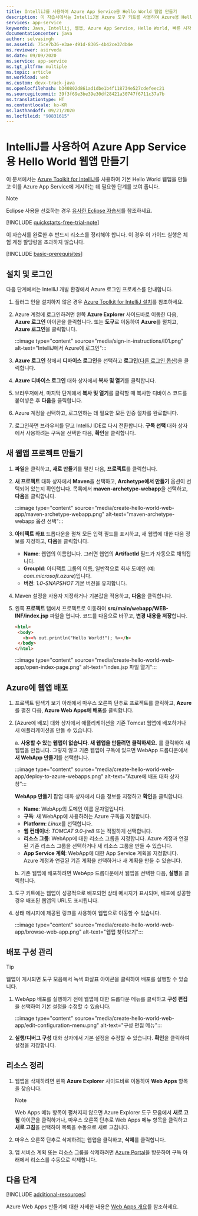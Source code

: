 ```yaml
---
title: IntelliJ를 사용하여 Azure App Service용 Hello World 웹앱 만들기
description: 이 자습서에서는 IntelliJ용 Azure 도구 키트를 사용하여 Azure용 Hello World 웹앱을 만드는 방법을 보여 줍니다.
services: app-service
keywords: Java, Intellij, 웹앱, Azure App Service, Hello World, 빠른 시작
documentationcenter: java
author: selvasingh
ms.assetid: 75ce7b36-e3ae-491d-8305-4b42ce37db4e
ms.reviewer: asirveda
ms.date: 09/09/2020
ms.service: app-service
ms.tgt_pltfrm: multiple
ms.topic: article
ms.workload: web
ms.custom: devx-track-java
ms.openlocfilehash: b340802d861ad1dbe1b4f118734e527cdefeec21
ms.sourcegitcommit: 39f3f69e3be39e30df28421a30747f6711c37a7b
ms.translationtype: HT
ms.contentlocale: ko-KR
ms.lasthandoff: 09/21/2020
ms.locfileid: "90831615"
---
```

# <a name="create-a-hello-world-web-app-for-azure-app-service-using-intellij"></a>IntelliJ를 사용하여 Azure App Service용 Hello World 웹앱 만들기

이 문서에서는 [Azure Toolkit for IntelliJ](https://plugins.jetbrains.com/plugin/8053)를 사용하여 기본 Hello World 웹앱을 만들고 이를 Azure App Service에 게시하는 데 필요한 단계를 보여 줍니다.

> [!NOTE]
>
> Eclipse 사용을 선호하는 경우 [유사한 Eclipse 자습서][eclipse-hello-world]를 참조하세요.
>
>[!INCLUDE [quickstarts-free-trial-note](includes/quickstarts-free-trial-note.md)]
>
> 이 자습서를 완료한 후 반드시 리소스를 정리해야 합니다. 이 경우 이 가이드 실행은 체험 계정 할당량을 초과하지 않습니다.
>

[!INCLUDE [basic-prerequisites](includes/basic-prerequisites.md)]

## <a name="installation-and-sign-in"></a>설치 및 로그인

다음 단계에서는 IntelliJ 개발 환경에서 Azure 로그인 프로세스를 안내합니다.

1. 플러그 인을 설치하지 않은 경우 [Azure Toolkit for IntelliJ 설치](installation.md)를 참조하세요.

1. Azure 계정에 로그인하려면 왼쪽 **Azure Explorer** 사이드바로 이동한 다음, **Azure 로그인** 아이콘을 클릭합니다. 또는 **도구**로 이동하여 **Azure**를 펼치고, **Azure 로그인**을 클릭합니다.

   :::image type="content" source="media/sign-in-instructions/I01.png" alt-text="IntelliJ에서 Azure에 로그인"::: 

1. **Azure 로그인** 창에서 **디바이스 로그인**을 선택하고 **로그인**([다른 로그인 옵션](sign-in-instructions.md))을 클릭합니다.

1. **Azure 디바이스 로그인** 대화 상자에서 **복사 및 열기**를 클릭합니다.

1. 브라우저에서, 마지막 단계에서 **복사 및 열기**를 클릭할 때 복사한 디바이스 코드를 붙여넣은 후 **다음**을 클릭합니다.

1. Azure 계정을 선택하고, 로그인하는 데 필요한 모든 인증 절차를 완료합니다.

1. 로그인하면 브라우저를 닫고 IntelliJ IDE로 다시 전환합니다. **구독 선택** 대화 상자에서 사용하려는 구독을 선택한 다음, **확인**을 클릭합니다.

## <a name="creating-a-new-web-app-project"></a>새 웹앱 프로젝트 만들기

1. **파일**을 클릭하고, **새로 만들기**를 펼친 다음, **프로젝트**를 클릭합니다.

1. **새 프로젝트** 대화 상자에서 **Maven**을 선택하고, **Archetype에서 만들기** 옵션이 선택되어 있는지 확인합니다. 목록에서 **maven-archetype-webapp**을 선택하고, **다음**을 클릭합니다.

   :::image type="content" source="media/create-hello-world-web-app/maven-archetype-webapp.png" alt-text="maven-archetype-webapp 옵션 선택"::: 

1. **아티팩트 좌표** 드롭다운을 펼쳐 모든 입력 필드를 표시하고, 새 웹앱에 대한 다음 정보를 지정하고, **다음**을 클릭합니다.

   * **Name**: 웹앱의 이름입니다. 그러면 웹앱의 **ArtifactId** 필드가 자동으로 채워집니다.
   * **GroupId**: 아티팩트 그룹의 이름, 일반적으로 회사 도메인 (예: *com.microsoft.azure*)입니다.
   * **버전**: *1.0-SNAPSHOT* 기본 버전을 유지합니다.

1. Maven 설정을 사용자 지정하거나 기본값을 적용하고, **다음**을 클릭합니다.

1. 왼쪽 **프로젝트** 탭에서 프로젝트로 이동하여 **src/main/webapp/WEB-INF/index.jsp** 파일을 엽니다. 코드를 다음으로 바꾸고, **변경 내용을 저장**합니다.

   ```html
   <html>
    <body>
      <b><% out.println("Hello World!"); %></b>
    </body>
   </html>
   ```
   :::image type="content" source="media/create-hello-world-web-app/open-index-page.png" alt-text="index.jsp 파일 열기":::

## <a name="deploying-web-app-to-azure"></a>Azure에 웹앱 배포

1. 프로젝트 탐색기 보기 아래에서 마우스 오른쪽 단추로 프로젝트를 클릭하고, **Azure**를 펼친 다음, **Azure Web Apps에 배포**를 클릭합니다.

1. [Azure에 배포] 대화 상자에서 애플리케이션을 기존 Tomcat 웹앱에 배포하거나 새 애플리케이션을 만들 수 있습니다.

   a. **사용할 수 있는 웹앱이 없습니다. 새 웹앱을 만들려면 클릭하세요.** 를 클릭하여 새 웹앱을 만듭니다. 그렇지 않고 기존 웹앱이 구독에 있으면 WebApp 드롭다운에서 **새 WebApp 만들기**를 선택합니다.

      :::image type="content" source="media/create-hello-world-web-app/deploy-to-azure-webapps.png" alt-text="Azure에 배포 대화 상자 창":::

   **WebApp 만들기** 팝업 대화 상자에서 다음 정보를 지정하고 **확인**을 클릭합니다. 

      * **Name**: WebApp의 도메인 이름 문자열입니다.
      * **구독**: 새 WebApp에 사용하려는 Azure 구독을 지정합니다.
      * **Platform**: *Linux*를 선택합니다.
      * **웹 컨테이너**: *TOMCAT 9.0-jre8* 또는 적절하게 선택합니다.
      * **리소스 그룹**: WebApp에 대한 리소스 그룹을 지정합니다. Azure 계정과 연결된 기존 리소스 그룹을 선택하거나 새 리소스 그룹을 만들 수 있습니다.
      * **App Service 계획**: WebApp에 대한 App Service 계획을 지정합니다. Azure 계정과 연결된 기존 계획을 선택하거나 새 계획을 만들 수 있습니다.

   b. 기존 웹앱에 배포하려면 WebApp 드롭다운에서 웹앱을 선택한 다음, **실행**을 클릭합니다.

1. 도구 키트에는 웹앱이 성공적으로 배포되면 상태 메시지가 표시되며, 배포에 성공한 경우 배포된 웹앱의 URL도 표시됩니다.

1. 상태 메시지에 제공된 링크를 사용하여 웹앱으로 이동할 수 있습니다.

   :::image type="content" source="media/create-hello-world-web-app/browse-web-app.png" alt-text="웹앱 찾아보기":::

## <a name="managing-deploy-configurations"></a>배포 구성 관리

> [!TIP]
> 웹앱이 게시되면 도구 모음에서 녹색 화살표 아이콘을 클릭하여 배포를 실행할 수 있습니다.

1. WebApp 배포를 실행하기 전에 웹앱에 대한 드롭다운 메뉴를 클릭하고 **구성 편집**을 선택하여 기본 설정을 수정할 수 있습니다.

   :::image type="content" source="media/create-hello-world-web-app/edit-configuration-menu.png" alt-text="구성 편집 메뉴":::

1. **실행/디버그 구성** 대화 상자에서 기본 설정을 수정할 수 있습니다. **확인**을 클릭하여 설정을 저장합니다.

## <a name="cleaning-up-resources"></a>리소스 정리

1. 웹앱을 삭제하려면 왼쪽 **Azure Explorer** 사이드바로 이동하여 **Web Apps** 항목을 찾습니다. 

   > [!NOTE]
   > Web Apps 메뉴 항목이 펼쳐지지 않으면 Azure Explorer 도구 모음에서 **새로 고침** 아이콘을 클릭하거나, 마우스 오른쪽 단추로 Web Apps 메뉴 항목을 클릭하고 **새로 고침**을 선택하여 목록을 수동으로 새로 고칩니다.

1. 마우스 오른쪽 단추로 삭제하려는 웹앱을 클릭하고, **삭제**를 클릭합니다.

1. 앱 서비스 계획 또는 리소스 그룹을 삭제하려면 [Azure Portal](https://portal.azure.com)을 방문하여 구독 아래에서 리소스를 수동으로 삭제합니다.

## <a name="next-steps"></a>다음 단계

[!INCLUDE [additional-resources](includes/additional-resources.md)]

Azure Web Apps 만들기에 대한 자세한 내용은 [Web Apps 개요]를 참조하세요.

<!-- URL List -->

[Azure Toolkit for IntelliJ]: /azure/developer/java/tookit-for-intellij
[Azure Toolkit for Eclipse]: /azure/developer/java/tookit-for-eclipse
[eclipse-hello-world]: ../toolkit-for-eclipse/create-hello-world-web-app.md
[Web Apps 개요]: /azure/app-service/app-service-web-overview
[Apache Tomcat]: http://tomcat.apache.org/
[Jetty]: http://www.eclipse.org/jetty/
[Legacy Version]: create-hello-world-web-app-legacy-version.md
[intelliJ-sign-in-instructions]: sign-in-instructions.md

<!-- IMG List -->
[marketplace]:media/create-hello-world-web-app/marketplace.png
[file-new-project]: media/create-hello-world-web-app/file-new-project.png
[maven-archetype-webapp]: media/create-hello-world-web-app/maven-archetype-webapp.png
[groupid-and-artifactid]: media/create-hello-world-web-app/groupid-and-artifactid.png
[maven-options]: media/create-hello-world-web-app/maven-options.png
[project-name]: media/create-hello-world-web-app/project-name.png
[open-index-page]: media/create-hello-world-web-app/open-index-page.png
[edit-index-page]: media/create-hello-world-web-app/edit-index-page.png
[deploy-to-azure-menu]: media/create-hello-world-web-app/run-on-web-app-menu.png
[deploy-to-azure-dialog]: media/create-hello-world-web-app/run-on-web-app-dialog.png
[deploy-to-existing-webapp]: media/create-hello-world-web-app/deploy-to-existing-webapp.png
[create-new-web-app-dialog]: media/create-hello-world-web-app/create-new-web-app-dialog.png
[successfully-deployed]: media/create-hello-world-web-app/successfully-deployed.png
[browse-web-app]: media/create-hello-world-web-app/browse-web-app.png
[edit-configuration-menu]: media/create-hello-world-web-app/edit-configuration-menu.png
[edit-configuration-dialog]: media/create-hello-world-web-app/edit-configuration-dialog.png
[clean-resources]: media/create-hello-world-web-app/clean-resource.png